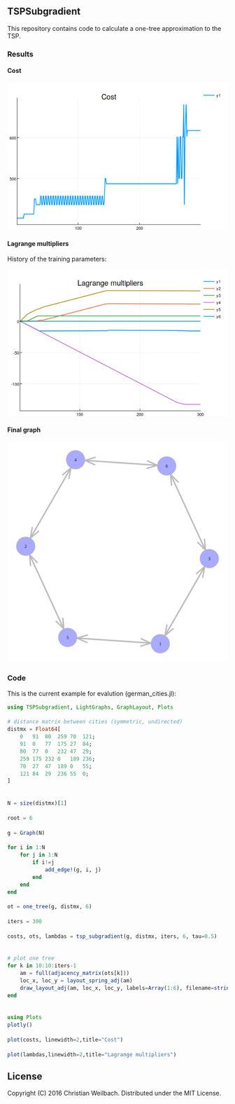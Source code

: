 ## TSPSubgradient

This repository contains code to calculate a one-tree approximation to the TSP.


### Results

#### Cost

![cost](./costs.png)

#### Lagrange multipliers

History of the training parameters:

![lagrange multipliers](./lagrange_multipliers.png)

#### Final graph

![Iteration 290](./ot290.svg)

### Code

This is the current example for evalution (german_cities.jl):
~~~julia
using TSPSubgradient, LightGraphs, GraphLayout, Plots

# distance matrix between cities (symmetric, undirected)
distmx = Float64[
    0   91  80  259 70  121;
    91  0   77  175 27  84;
    80  77  0   232 47  29;
    259 175 232 0   189 236;
    70  27  47  189 0   55;
    121 84  29  236 55  0;
]


N = size(distmx)[1]

root = 6

g = Graph(N)

for i in 1:N
    for j in 1:N
        if i!=j
            add_edge!(g, i, j)
        end
    end
end

ot = one_tree(g, distmx, 6)

iters = 300

costs, ots, lambdas = tsp_subgradient(g, distmx, iters, 6, tau=0.5)


# plot one tree
for k in 10:10:iters-1
    am = full(adjacency_matrix(ots[k]))
    loc_x, loc_y = layout_spring_adj(am)
    draw_layout_adj(am, loc_x, loc_y, labels=Array(1:6), filename=string("ot",k,".svg"))
end


using Plots
plotly()

plot(costs, linewidth=2,title="Cost")

plot(lambdas,linewidth=2,title="Lagrange multipliers")


~~~

## License

Copyright (C) 2016 Christian Weilbach. Distributed under the MIT License.
